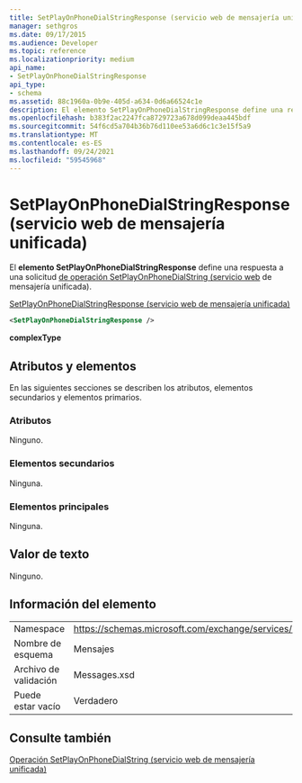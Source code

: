 ```yaml
---
title: SetPlayOnPhoneDialStringResponse (servicio web de mensajería unificada)
manager: sethgros
ms.date: 09/17/2015
ms.audience: Developer
ms.topic: reference
ms.localizationpriority: medium
api_name:
- SetPlayOnPhoneDialStringResponse
api_type:
- schema
ms.assetid: 88c1960a-0b9e-405d-a634-0d6a66524c1e
description: El elemento SetPlayOnPhoneDialStringResponse define una respuesta a una solicitud de operación SetPlayOnPhoneDialString (servicio web de mensajería unificada).
ms.openlocfilehash: b383f2ac2247fca8729723a678d099deaa445bdf
ms.sourcegitcommit: 54f6cd5a704b36b76d110ee53a6d6c1c3e15f5a9
ms.translationtype: MT
ms.contentlocale: es-ES
ms.lasthandoff: 09/24/2021
ms.locfileid: "59545968"
---
```

# <a name="setplayonphonedialstringresponse-um-web-service"></a>SetPlayOnPhoneDialStringResponse (servicio web de mensajería unificada)

El **elemento SetPlayOnPhoneDialStringResponse** define una respuesta a una solicitud [de operación SetPlayOnPhoneDialString (servicio web](setplayonphonedialstring-operation-um-web-service.md) de mensajería unificada). 
  
[SetPlayOnPhoneDialStringResponse (servicio web de mensajería unificada)](setplayonphonedialstringresponse-um-web-service.md)
  
```xml
<SetPlayOnPhoneDialStringResponse />
```

 **complexType**
## <a name="attributes-and-elements"></a>Atributos y elementos

En las siguientes secciones se describen los atributos, elementos secundarios y elementos primarios.
  
### <a name="attributes"></a>Atributos

Ninguno.
  
### <a name="child-elements"></a>Elementos secundarios

Ninguna.
  
### <a name="parent-elements"></a>Elementos principales

Ninguna.
  
## <a name="text-value"></a>Valor de texto

Ninguno.
  
## <a name="element-information"></a>Información del elemento

|||
|:-----|:-----|
|Namespace  <br/> |https://schemas.microsoft.com/exchange/services/2006/messages  <br/> |
|Nombre de esquema  <br/> |Mensajes  <br/> |
|Archivo de validación  <br/> |Messages.xsd  <br/> |
|Puede estar vacío  <br/> |Verdadero  <br/> |
   
## <a name="see-also"></a>Consulte también



[Operación SetPlayOnPhoneDialString (servicio web de mensajería unificada)](setplayonphonedialstring-operation-um-web-service.md)

